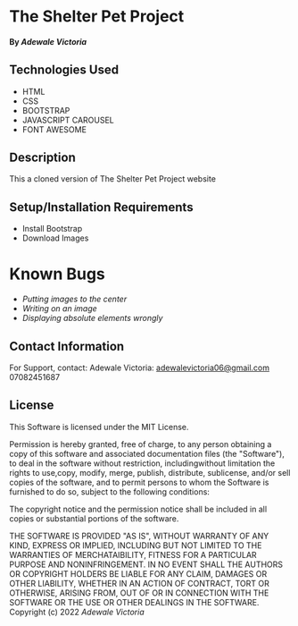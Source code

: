 # The Shelter Pet Project

#### By *Adewale Victoria*


## Technologies Used

* HTML
* CSS
* BOOTSTRAP
* JAVASCRIPT CAROUSEL 
* FONT AWESOME 

## Description
 This a cloned version of The Shelter Pet Project website 

 ## Setup/Installation Requirements
 * Install Bootstrap
 * Download Images

 # Known Bugs
 * *Putting images to the center*
 * *Writing on an image*
 * *Displaying absolute elements wrongly*

 ## Contact Information

 For Support, contact:
 Adewale Victoria: adewalevictoria06@gmail.com
 07082451687


 ## License

 This Software is licensed under the MIT License.

 Permission is hereby granted, free of charge, to any person obtaining a copy of this software and associated documentation files (the "Software"), to deal in the software without restriction, includingwithout limitation the rights to use,copy, modify, merge, publish, distribute, sublicense, and/or sell copies of the software, and to permit persons to whom the Software is furnished to do so, subject to the following conditions:

 The copyright notice and the permission notice shall be included in all copies or substantial portions of the software.

 THE SOFTWARE IS PROVIDED "AS IS", WITHOUT WARRANTY OF ANY KIND, EXPRESS OR IMPLIED, INCLUDING BUT NOT LIMITED TO THE WARRANTIES OF MERCHATAIBILITY, FITNESS FOR A PARTICULAR PURPOSE AND NONINFRINGEMENT. IN NO EVENT SHALL THE AUTHORS OR COPYRIGHT HOLDERS BE LIABLE FOR ANY CLAIM, DAMAGES OR OTHER LIABILITY, WHETHER IN AN ACTION OF CONTRACT, TORT OR OTHERWISE, ARISING FROM, OUT OF OR IN CONNECTION WITH THE SOFTWARE OR THE USE OR OTHER DEALINGS IN THE SOFTWARE.
 Copyright (c) 2022 *Adewale Victoria* 
 

